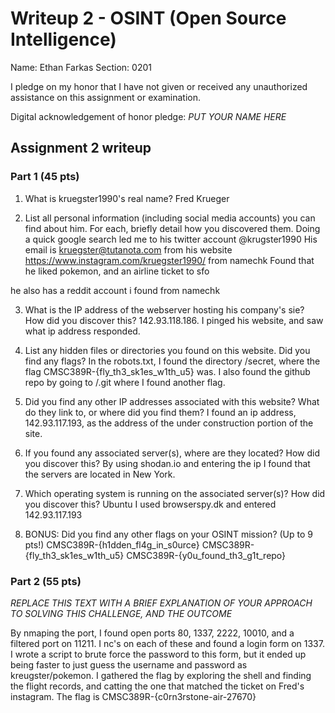 Writeup 2 - OSINT (Open Source Intelligence)
======

Name: Ethan Farkas
Section: 0201

I pledge on my honor that I have not given or received any unauthorized assistance on this assignment or examination.

Digital acknowledgement of honor pledge: *PUT YOUR NAME HERE*

## Assignment 2 writeup

### Part 1 (45 pts)

1.	What is kruegster1990's real name?
Fred Krueger

2.	List all personal information (including social media accounts) you can find about him. For each, briefly detail how you discovered them.
Doing a quick google search led me to his twitter account @krugster1990
His email is kruegster@tutanota.com from his website
https://www.instagram.com/kruegster1990/ from namechk
Found that he liked pokemon, and an airline ticket to sfo

he also has a reddit account i found from namechk


3.	What is the IP address of the webserver hosting his company's sie? How did you discover this?
142.93.118.186.  I pinged his website, and saw what ip address responded.

4.	List any hidden files or directories you found on this website. Did you find any flags?
In the robots.txt, I found the directory /secret, where the flag CMSC389R-{fly_th3_sk1es_w1th_u5} was.  I also found the github repo by going to /.git where I found another flag.

5.	Did you find any other IP addresses associated with this website? What do they link to, or where did you find them?
I found an ip address, 142.93.117.193, as the address of the under construction portion of the site.

6.	If you found any associated server(s), where are they located? How did you discover this?
By using shodan.io and entering the ip I found that the servers are located in New York.

7.	Which operating system is running on the associated server(s)? How did you discover this?
Ubuntu  I used browserspy.dk and entered 142.93.117.193

8.	BONUS: Did you find any other flags on your OSINT mission? (Up to 9 pts!)
CMSC389R-{h1dden_fl4g_in_s0urce}
CMSC389R-{fly_th3_sk1es_w1th_u5}
CMSC389R-{y0u_found_th3_g1t_repo}

### Part 2 (55 pts)

*REPLACE THIS TEXT WITH A BRIEF EXPLANATION OF YOUR APPROACH TO SOLVING THIS CHALLENGE, AND THE OUTCOME*

By nmaping the port, I found open ports 80, 1337, 2222, 10010, and a filtered port on 11211.  I nc's on each of these and found a login form on 1337.  I wrote a script to brute force the password to this form, but it ended up being faster to just guess the username and password as kreugster/pokemon.  I gathered the flag by exploring the shell and finding the flight records, and catting the one that matched the ticket on Fred's instagram.  The flag is CMSC389R-{c0rn3rstone-air-27670}